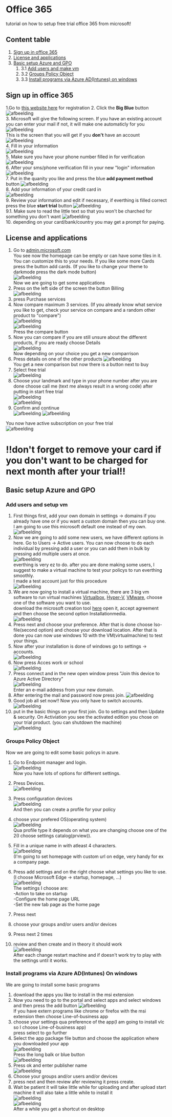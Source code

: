 # Office 365 
tutorial on how to setup free trial office 365 from microsoft!

## Content table
1. [Sign up in office 365](#Sign-up-in-office-365)
2. [License and applications](#License-and-applications)
3. [Basic setup Azure and GPO](#basic-setup-azure-and-gpo)
    1. 3.1 [Add users and make vm](#add-users-and-setup-vm)
    2. 3.2 [Groups Policy Object](#groups-policy-object)
    3. 3.3 [Install programs via Azure AD(Intunes) on windows](#install-programs-via-azure-adintunes-on-windows)

## Sign up in office 365  
1.Go to [this website here](https://www.microsoft.com/en-us/microsoft-365/microsoft-365-business-standard-one-month-trial) for registration
2. Click the **Big Blue** button
![afbeelding](https://user-images.githubusercontent.com/30397019/168060480-38b8cb16-4857-465d-bc1b-1c236f9d3f06.png)  
3. Microsoft will give the following screen. If you have an existing account you can enter your mail if not, it will make one automaticly for you
![afbeelding](https://user-images.githubusercontent.com/30397019/168062026-408e1592-8383-4b60-ba50-2f2c938807c7.png)  
This is the screen that you will get if you **don't** have an account  
![afbeelding](https://user-images.githubusercontent.com/30397019/168063322-6d737fa3-e1a2-49f5-8817-67f333f657c6.png)  
4. Fill in your information  
![afbeelding](https://user-images.githubusercontent.com/30397019/168065179-8ee413fa-22a2-4053-a30d-5e6514ec23a2.png)  
5. Make sure you have  your phone number filled in for verification
![afbeelding](https://user-images.githubusercontent.com/30397019/168065559-82b056ac-4596-4215-a151-809088d07872.png)  
6. After your sms/phone verification fill in your new "login" information
![afbeelding](https://user-images.githubusercontent.com/30397019/168066385-11382a97-2226-47fa-a6ec-82d7095c6c8d.png)  
7. Put in the quanity you like and press the blue **add payment method** button
![afbeelding](https://user-images.githubusercontent.com/30397019/168066679-60490c43-d1cc-4975-b596-4670bcd94c85.png)  
8. Add your information of your credit card in  
![afbeelding](https://user-images.githubusercontent.com/30397019/168067024-23f4c952-7993-4ddd-91c3-13a94c9166eb.png)  
9. Review your information and edit if necessary, if everthing is filled correct press the blue **start trial** button
![afbeelding](https://user-images.githubusercontent.com/30397019/168068077-1b90c1a6-b3b2-4257-b84e-8ffa8d1f5fed.png)  
9.1. Make sure to read the little text so that you won't be charched for something you don't want
![afbeelding](https://user-images.githubusercontent.com/30397019/168069687-a137bc1b-0f5f-4240-8990-6a3657d070ae.png)  
10. depending on your card/bank/country you may get a prompt for paying.

## License and applications
1. Go to [admin.microsoft.com](https://admin.microsoft.com/)  
You see now the homepage can be empty or can have some tiles in it. You can customize this to your needs. If you like some more Cards press the button add cards. (If you like to change your theme to darkmode press the dark mode button)  
![afbeelding](https://user-images.githubusercontent.com/30397019/168074007-46c938d6-96a8-4056-856e-91a8e3d25915.png)  
Now we are going to get some applications
2. Press on the left side of the screen the button Billing  
![afbeelding](https://user-images.githubusercontent.com/30397019/168074994-396173d1-6ffe-4833-a685-02615aeeed76.png)  
3. press Purchase services
4. Now compare maximum 3 services. (If you already know what service you like to get, check your service on compare and a random other product to "compare")  
![afbeelding](https://user-images.githubusercontent.com/30397019/168075327-46f0bc09-145a-4116-8d5b-9d9b17be36ea.png)  
![afbeelding](https://user-images.githubusercontent.com/30397019/168075674-3851830a-8570-4545-87fe-6a0bbdf91eae.png)  
Press the compare button  
5. Now you can compare if you are still unsure about the different products, if you are ready choose Details  
![afbeelding](https://user-images.githubusercontent.com/30397019/168075897-79bd1677-2cbe-4986-b517-c45ee4dd8dbb.png)  
Now depending on your choice  you get a new comparrison
6. Press details on one of the other products
![afbeelding](https://user-images.githubusercontent.com/30397019/168076522-0dc28ba5-9d25-4b27-888a-e274dd5a8bf1.png)  
You get a new comparison but now there is a button next to buy  
7. Select free trial  
![afbeelding](https://user-images.githubusercontent.com/30397019/168076883-c5e76023-af35-41c7-afb1-3353f5c213ea.png)  
8. Choose your landmark and type in your phone number after you are done choose call me (text me always result in a wrong code) after putting in start free trial  
![afbeelding](https://user-images.githubusercontent.com/30397019/168077324-d9f4bc60-d4c5-45a0-b58b-c2428c4bac3d.png)  
![afbeelding](https://user-images.githubusercontent.com/30397019/168077616-7a27c954-a6f6-4dc1-9574-8903ca20f2f3.png)  
9. Confirm and continue  
![afbeelding](https://user-images.githubusercontent.com/30397019/168077692-64916695-a1e6-4936-a06d-ab2e89890760.png)
![afbeelding](https://user-images.githubusercontent.com/30397019/168078867-b520715e-7ece-4c47-a1f0-6d24622b0cec.png)  

You now have active subscription on your free trial  
![afbeelding](https://user-images.githubusercontent.com/30397019/168080432-d5a83d8f-c938-4b4c-a193-9584690889ab.png)  

# !!don't forget to remove your card if you don't want to be charged for next month after your trial!!  

## Basic setup Azure and GPO
### Add users and setup vm
1. First things first, add your own domain in settings -> domains if you already have one or if you want a custom domain then you can buy one.  
I am going to use this microsoft default one instead of my own.  
![afbeelding](https://user-images.githubusercontent.com/30397019/168541087-343a8cd8-5ea7-46e4-bd95-989e78b3f873.png)  
2. Now we are going to add some new users, we have different options in here. Go to Users -> Active users. You can now choose to do each individual by pressing add a user or you can add them in bulk by pressing add multiple users at once.  
![afbeelding](https://user-images.githubusercontent.com/30397019/168543480-14a2df8a-6afc-4d61-9656-438d22fb0e80.png)  
everthing is very ez to do.  after you are done making some users, I suggest to make a virtual machine to test your policys to run everthing smoothly.  
I made a test account just for this procedure  
![afbeelding](https://user-images.githubusercontent.com/30397019/168547114-32a79d83-d259-4601-a446-e18562b3b20b.png)  
3. We are now going to install a virtual machine, there are 3 big vm software to run virtual machines [Virtualbox](https://www.pcgamer.com/virtualbox-tutorial/), [Hyper-V](https://www.groovypost.com/howto/create-virtual-machine-windows-10-hyper-v/), [VMware](https://kb.vmware.com/s/article/2128797), choose one of the software you want to use.  
download the microsoft creation tool [here](https://go.microsoft.com/fwlink/?LinkId=691209) open it, accept agreement and then choose the second option Installationmedia.  
![afbeelding](https://user-images.githubusercontent.com/30397019/168550769-a405ded9-110a-408b-9901-b42047f45a6f.png)  
4. Press next and choose your preference. After that is done choose Iso-file(second option) and choose your download location. After that is done you can now use windows 10 with the VM(virtualmachine) to test your things.  
5. Now after your installation is done of windows go to settings -> accounts.  
![afbeelding](https://user-images.githubusercontent.com/30397019/168555239-9688011c-5e6d-4414-9ae3-02405f78ac81.png)  
6. Now press Acces work or school  
![afbeelding](https://user-images.githubusercontent.com/30397019/168555419-aad36957-b882-46a0-b0a8-f54b20e271d9.png)  
7. Press connect and in the new open window press "Join this device to Azure Active Directory"  
![afbeelding](https://user-images.githubusercontent.com/30397019/168555845-fb270749-6095-437a-9b15-8d463e6bc72a.png)  
Enter an e-mail address from your new domain.  
8. After entering the mail and password now press join.
![afbeelding](https://user-images.githubusercontent.com/30397019/168556565-f6e7d808-6250-4ca0-ba14-37760a6d52b6.png)  
9. Good job all set now!! Now you only have to switch accounts.
![afbeelding](https://user-images.githubusercontent.com/30397019/168556850-01b5c8e4-7c0b-4f84-9f08-f79e37959f0d.png)  
10. put in the basic things on your first join. Go to settings and then Update & security. On Activiation you see the activated edition you chose on your trial product. (you can shutdown the machine)  
![afbeelding](https://user-images.githubusercontent.com/30397019/168562445-1ea4ed8a-f9f3-4e25-b767-b606b122cea9.png)  

### Groups Policy Object
Now we are going to edit some basic policys in azure.
1. Go to Endpoint manager  and login.  
![afbeelding](https://user-images.githubusercontent.com/30397019/168565085-c8705a0f-bee1-4af4-a3f8-dfdcab04b3d0.png)  
Now you have lots of options for different settings.  
2. Press Devices.  
![afbeelding](https://user-images.githubusercontent.com/30397019/168566753-7666b2b0-2e89-463b-9dd4-451fb3d6ba2d.png)  

3. Press configuration devices  
![afbeelding](https://user-images.githubusercontent.com/30397019/168567065-72c8cdbc-3071-4726-b520-87ea49569207.png)  
And then you can create a profile for your policy  
4. choose your prefered OS(operating system)  
![afbeelding](https://user-images.githubusercontent.com/30397019/168567708-898d2553-fd87-4149-898c-300624286832.png)  
Qua profile type it depends on what you are changing choose one of the 2(I choose settings catalog(prview)).
5. Fill in a unique name in with atleast 4 characters.  
![afbeelding](https://user-images.githubusercontent.com/30397019/168581796-490cc3a0-7dcb-4dd6-abe2-45d2da054235.png)  
(I'm going to set homepage with custom url on edge, very handy for ex a company page.  
6. Press add settings and on the right choose what settings you like to use. (I choose Microsoft Edge -> startup, homepage, ...)  
![afbeelding](https://user-images.githubusercontent.com/30397019/168582367-62cb08eb-d2a2-4a0e-9432-a9f43af43b0b.png)  
The settings I choose are:  
    -Action to take on startup   
    -Configure the home page URL  
    -Set the new tab page as the home page  
7. Press next  
8. choose your groups and/or users and/or devices  
9. Press next 2 times  
10. review and then create and in theory it should work  
![afbeelding](https://user-images.githubusercontent.com/30397019/168583792-b4455904-ec2f-4fcb-878a-9ac9e2ed73b3.png)  
After each change restart machine and if doesn't work try to play with the settings until it works.

### Install programs via Azure AD(Intunes) On windows
We are going to install some basic programs
1. download the apps you like to install in the msi extension
2. Now you need to go to the portal and select apps and select windows and then press the add button 
![afbeelding](https://user-images.githubusercontent.com/30397019/168591195-2c59150a-2420-45b6-868c-71f618844e4d.png)  
If you have extern programs like chrome or firefox with the msi extension then choose Line-of-business app
3. choose your settings qua preference of the app(I am going to install vlc so I choose Line-of-business app)  
press select to go further
4. Select the app package file button and choose the application where you downloaded your app  
![afbeelding](https://user-images.githubusercontent.com/30397019/168592221-f3f7cdef-1518-48b2-ad9c-b4d7e0abb1c3.png)  
Press the long balk or blue button  
![afbeelding](https://user-images.githubusercontent.com/30397019/168592556-0f32becc-98c8-4642-877d-554545a64c2c.png)  
5. Press ok and enter publisher name  
![afbeelding](https://user-images.githubusercontent.com/30397019/168592805-3470a0be-5de9-464b-a1b7-32018e7ea743.png)  
6. Choose your groups and/or users and/or devices  
7. press next and then review afer reviewing it press create.
8. Wait be patient it will take little while for uploading and after upload start machine it will also take a little while to install it  
![afbeelding](https://user-images.githubusercontent.com/30397019/168593288-e4f087d5-fe65-4c61-8e18-690f20339cf7.png)  
![afbeelding](https://user-images.githubusercontent.com/30397019/168593791-d332c984-ada8-4775-b941-9c216d318163.png)  
After a while you get a shortcut on desktop





